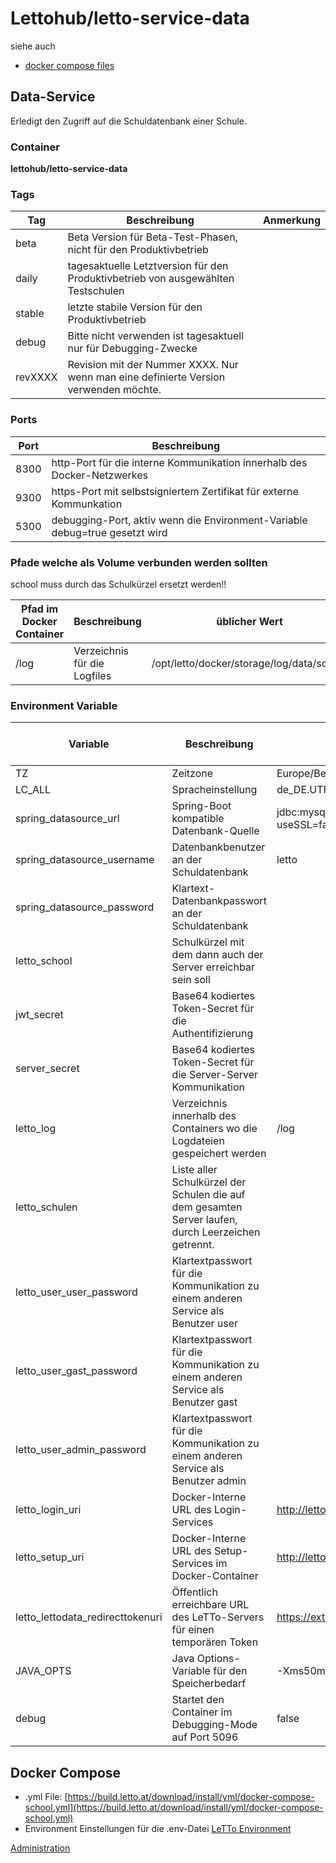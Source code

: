 # Lettohub/letto-service-data
siehe auch
* [docker compose files](/notimplemented/index.md)

##  Data-Service 
Erledigt den Zugriff auf die Schuldatenbank einer Schule.
###  Container 
**lettohub/letto-service-data**

###  Tags 

| Tag     | Beschreibung                                                                         | Anmerkung |
|---------|--------------------------------------------------------------------------------------|-----------|
| beta    | Beta Version für Beta-Test-Phasen, nicht für den Produktivbetrieb                    |           |
| daily   | tagesaktuelle Letztversion für den Produktivbetrieb von ausgewählten Testschulen     |           |
| stable  | letzte stabile Version für den Produktivbetrieb                                      |           |
| debug   | Bitte nicht verwenden ist tagesaktuell nur für Debugging-Zwecke                      |           |
| revXXXX | Revision mit der Nummer XXXX. Nur wenn man eine definierte Version verwenden möchte. |           |


###  Ports 

| Port | Beschreibung                                                                |
|------|-----------------------------------------------------------------------------|
| 8300 | http-Port für die interne Kommunikation innerhalb des Docker-Netzwerkes     |
| 9300 | https-Port mit selbstsigniertem Zertifikat für externe Kommunkation         |
| 5300 | debugging-Port, aktiv wenn die Environment-Variable debug=true gesetzt wird |


###  Pfade welche als Volume verbunden werden sollten 
school muss durch das Schulkürzel ersetzt werden!!


| Pfad im Docker Container | Beschreibung                 | üblicher Wert                             |
|--------------------------|------------------------------|-------------------------------------------|
| /log                     | Verzeichnis für die Logfiles | /opt/letto/docker/storage/log/data/school |


###  Environment Variable 

| Variable                         | Beschreibung                                                                                        | üblicher Wert                                                                                                                                                               | muss gesetzt sein |
|----------------------------------|-----------------------------------------------------------------------------------------------------|-----------------------------------------------------------------------------------------------------------------------------------------------------------------------------|-------------------|
| TZ                               | Zeitzone                                                                                            | Europe/Berlin                                                                                                                                                               | nein              |
| LC_ALL                           | Spracheinstellung                                                                                   | de_DE.UTF-8                                                                                                                                                                 | nein              |
| spring_datasource_url            | Spring-Boot kompatible Datenbank-Quelle                                                             | jdbc:mysql://letto-mysql.nw-letto:3306/letto?useSSL=false&amp;useUnicode=true&amp;useJDBCCompliantTimezoneShift=true&amp;useLegacyDatetimeCode=false&amp;serverTimezone=UTC | ja                |
| spring_datasource_username       | Datenbankbenutzer an der Schuldatenbank                                                             | letto                                                                                                                                                                       | ja                |
| spring_datasource_password       | Klartext-Datenbankpasswort an der Schuldatenbank                                                    |                                                                                                                                                                             | ja                |
| letto_school                     | Schulkürzel mit dem dann auch der Server erreichbar sein soll                                       |                                                                                                                                                                             | ja                |
| jwt_secret                       | Base64 kodiertes Token-Secret für die Authentifizierung                                             |                                                                                                                                                                             | ja                |
| server_secret                    | Base64 kodiertes Token-Secret für die Server-Server Kommunikation                                   |                                                                                                                                                                             | ja                |
| letto_log                        | Verzeichnis innerhalb des Containers wo die Logdateien gespeichert werden                           | /log                                                                                                                                                                        | ja                |
| letto_schulen                    | Liste aller Schulkürzel der Schulen die auf dem gesamten Server laufen, durch Leerzeichen getrennt. |                                                                                                                                                                             | nein              |
| letto_user_user_password         | Klartextpasswort für die Kommunikation zu einem anderen Service als Benutzer user                   |                                                                                                                                                                             | ja                |
| letto_user_gast_password         | Klartextpasswort für die Kommunikation zu einem anderen Service als Benutzer gast                   |                                                                                                                                                                             | ja                |
| letto_user_admin_password        | Klartextpasswort für die Kommunikation zu einem anderen Service als Benutzer admin                  |                                                                                                                                                                             | ja                |
| letto_login_uri                  | Docker-Interne URL des Login-Services                                                               | http://letto-login.nw-letto:8095                                                                                                                                            | ja                |
| letto_setup_uri                  | Docker-Interne URL des Setup-Services im Docker-Container                                           | http://letto-setup.nw-letto:8096                                                                                                                                            | ja                |
| letto_lettodata_redirecttokenuri | Öffentlich erreichbare URL des LeTTo-Servers für einen temporären Token                             | https://externe.dns.at/lettoschool/loginTempToken.jsf                                                                                                                       | ja                |
| JAVA_OPTS                        | Java Options-Variable für den Speicherbedarf                                                        | -Xms50m -Xmx100m                                                                                                                                                            | nein              |
| debug                            | Startet den Container im Debugging-Mode auf Port 5096                                               | false                                                                                                                                                                       | nein              |


##  Docker Compose 
* .yml File: [https://build.letto.at/download/install/yml/docker-compose-school.yml](https://build.letto.at/download/install/yml/docker-compose-school.yml)
* Environment Einstellungen für die .env-Datei [LeTTo Environment](../LeTToEnvironment/index.md)

[Administration](../Administration/index.md)

